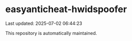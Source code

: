 # easyanticheat-hwidspoofer

Last updated: 2025-07-02 06:44:23

This repository is automatically maintained.
